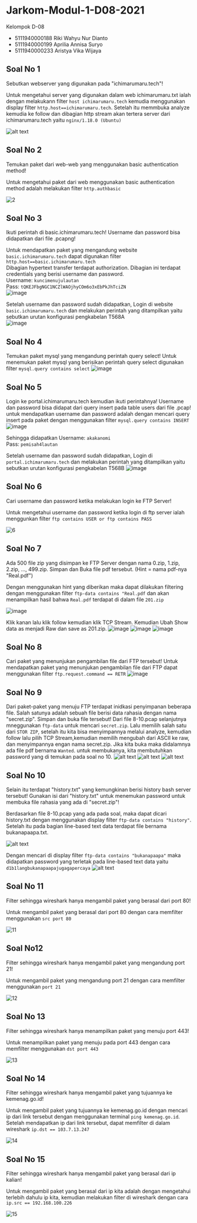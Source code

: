# Jarkom-Modul-1-D08-2021

Kelompok D-08
- 5111940000188	Riki Wahyu Nur Dianto
- 5111940000199	Aprilia Annisa Suryo
- 5111940000233	Aristya Vika Wijaya


## Soal No 1
Sebutkan webserver yang digunakan pada "ichimarumaru.tech"! 

Untuk mengetahui server yang digunakan dalam web ichimarumaru.txt ialah dengan melakukann filter  ``host ichimarumaru.tech`` kemudia menggunakan display filter ``http.host==ichimarumaru.tech``. Setelah itu memmbuka analyze kemudia ke follow dan dibagian http stream akan tertera server dari ichimarumaru.tech yaitu `nginx/1.18.0 (Ubuntu)`

![alt text](https://github.com/Aristya14/Jarkom-Modul-1-D08-2021/blob/main/no%201/no%201.png)

## Soal No 2
Temukan paket dari web-web yang menggunakan basic authentication method!

Untuk mengetahui paket dari web menggunakan basic authentication method adalah melakukan filter ``http.authbasic``

![2](./Gambar/2.png)

## Soal No 3
Ikuti perintah di basic.ichimarumaru.tech! Username dan password bisa didapatkan dari file .pcapng!

Untuk mendapatkan paket yang mengandung website ``basic.ichimarumaru.tech`` dapat digunakan filter ``http.host==basic.ichimarumaru.tech``  
Dibagian hypertext transfer terdapat authorization. Dibagian ini terdapat credentials yang berisi username dan password.  
Username: ``kuncimenujulautan``  
Pass: ``tQKEJFbgNGC1NCZlWAOjhyCOm6o3xEbPkJhTciZN``  
![image](https://user-images.githubusercontent.com/73290753/134759237-9561c242-febf-4e4a-b3fd-97ce359eb826.png)

Setelah username dan password sudah didapatkan, Login di website ``basic.ichimarumaru.tech`` dan melakukan perintah yang ditampilkan yaitu sebutkan urutan konfigurasi pengkabelan T568A  
![image](https://user-images.githubusercontent.com/73290753/134759374-5c054117-18b0-4d44-8a71-032c3cb05c43.png)



## Soal No 4
Temukan paket mysql yang mengandung perintah query select!
Untuk menemukan paket mysql yang berisikan perintah query select digunakan filter ``mysql.query contains select``
![image](https://user-images.githubusercontent.com/73290753/134759524-4668dadb-5f4f-428f-8f18-c40005c722a3.png)


## Soal No 5
Login ke portal.ichimarumaru.tech kemudian ikuti perintahnya! Username dan password bisa didapat dari query insert pada table users dari file .pcap!  
untuk mendapatkan username dan password adalah dengan mencari query insert pada paket dengan menggunakan filter ``mysql.query contains INSERT``  
![image](https://user-images.githubusercontent.com/73290753/134759693-5c71b4d3-8e8c-45eb-a45b-1b0b1adfc6f2.png)  

Sehingga didapatkan
Username: ``akakanomi``  
Pass: ``pemisah4lautan``  

Setelah username dan password sudah didapatkan, Login di ``portal.ichimarumaru.tech`` dan melakukan perintah yang ditampilkan yaitu sebutkan urutan konfigurasi pengkabelan T568B 
![image](https://user-images.githubusercontent.com/73290753/134759776-53c2c1b2-e130-4dc8-bfa3-95c5d6a5b50d.png)


## Soal No 6
Cari username dan password ketika melakukan login ke FTP Server!

Untuk mengetahui username dan password ketika login di ftp server ialah menggunkan filter ``ftp contains USER or ftp contains PASS``

![6](./Gambar/6.png)

## Soal No 7
Ada 500 file zip yang disimpan ke FTP Server dengan nama 0.zip, 1.zip, 2.zip, ..., 499.zip. Simpan dan Buka file pdf tersebut. (Hint = nama pdf-nya "Real.pdf")

Dengan menggunakan hint yang diberikan maka dapat dilakukan filtering dengan menggunakan filter ``ftp-data contains "Real.pdf`` dan akan menampilkan hasil bahwa ``Real.pdf`` terdapat di dalam file ``201.zip``  

![image](https://user-images.githubusercontent.com/73290753/134759981-ed01972e-c8c9-4032-bc21-8373a9148417.png)

Klik kanan lalu klik follow kemudian klik TCP Stream. Kemudian Ubah Show data as menjadi Raw dan save as 201.zip.
![image](https://user-images.githubusercontent.com/73290753/134760056-470638e5-f697-4bde-8c5c-3c4f62e74ec2.png)
![image](https://user-images.githubusercontent.com/73290753/134760059-dbb11166-2729-41e7-84a6-9f6680faf312.png)
![image](https://user-images.githubusercontent.com/73290753/134760068-1086aba3-1300-47b7-899d-b4b427e85cee.png)


## Soal No 8
Cari paket yang menunjukan pengambilan file dari FTP tersebut!
Untuk mendapatkan paket yang menunjukan pengambilan file dari FTP dapat menggunakan filter ``ftp.request.command == RETR``
![image](https://user-images.githubusercontent.com/73290753/134760116-5140af6d-34f2-4304-abc8-28728c00c965.png)


## Soal No 9
Dari paket-paket yang menuju FTP terdapat inidkasi penyimpanan beberapa file. Salah satunya adalah sebuah file berisi data rahasia dengan nama "secret.zip". Simpan dan buka file tersebut!
Dari file 8-10.pcap selanjutnya mneggunakan ``ftp-data`` untuk mencari `secret.zip`. Lalu memilih salah satu dari `STOR ZIP`, setelah itu kita bisa menyimpannya melalui analyze, kemudian follow lalu pilih TCP Stream,kemudian memilih mengubah dari ASCII ke raw, dan menyimpannya engan nama secret.zip. Jika kita buka maka didalamnya ada file pdf bernama `Wanted`. untuk membukanya, kita membutuhkan password yang di temukan pada soal no 10.
![alt text](https://github.com/Aristya14/Jarkom-Modul-1-D08-2021/blob/main/Gambar/9%20mencari%20secert%20zip.png)
![alt text](https://github.com/Aristya14/Jarkom-Modul-1-D08-2021/blob/main/Gambar/9%20isi%20secret%20zip.png)
![alt text](https://github.com/Aristya14/Jarkom-Modul-1-D08-2021/blob/main/Gambar/9%20wanted.png)

## Soal No 10
Selain itu terdapat "history.txt" yang kemungkinan berisi history bash server tersebut! Gunakan isi dari "history.txt" untuk menemukan password untuk membuka file rahasia yang ada di "secret.zip"!

Berdasarkan file 8-10.pcap yang ada pada soal, maka dapat dicari history.txt dengan menggunakan display filter ``ftp-data contains "history"``.
Setelah itu pada bagian line-based text data terdapat file bernama bukanapaapa.txt.

![alt text](https://github.com/Aristya14/Jarkom-Modul-1-D08-2021/blob/main/no%2010/10%20history%20txt.png)

Dengan mencari di display filter ``ftp-data contains "bukanapaapa"`` maka didapatkan password yang terletak pada line-based text data yaitu `d1b1langbukanapaapajugagapercaya`
![alt text](https://github.com/Aristya14/Jarkom-Modul-1-D08-2021/blob/main/no%2010/10%20bukanapaapa%20txt.png)

## Soal No 11
Filter sehingga wireshark hanya mengambil paket yang berasal dari port 80! 

Untuk mengambil paket yang berasal dari port 80 dengan cara memfilter  menggunakan ``src port 80``

![11](./Gambar/11.png)

## Soal No12
Filter sehingga wireshark hanya mengambil paket yang mengandung port 21!

Untuk mengambil paket yang mengandung port 21 dengan cara memfilter menggunakan ``port 21``

![12](./Gambar/12.png)

## Soal No 13
Filter sehingga wireshark hanya menampilkan paket yang menuju port 443!

Untuk menampilkan paket yang menuju pada port 443 dengan cara memfilter menggunakan ``dst port 443``

![13](./Gambar/13.png)

## Soal No 14
Filter sehingga wireshark hanya mengambil paket yang tujuannya ke kemenag.go.id!

Untuk mengambil paket yang tujuannya ke kemenag.go.id dengan mencari ip dari link tersebut dengan menggunakan terminal ``ping kemenag.go.id``. Setelah mendapatkan ip dari link tersebut, dapat memfilter di dalam wireshark ``ip.dst == 103.7.13.247``

![14](./Gambar/14.png)

## Soal No 15
Filter sehingga wireshark hanya mengambil paket yang berasal dari ip kalian!

Untuk mengambil paket yang berasal dari ip kita adalah dengan mengetahui terlebih dahulu ip kita, kemudian melakukan filter di wireshark dengan cara ``ip.src == 192.168.100.226``

![15](./Gambar/15.png)
